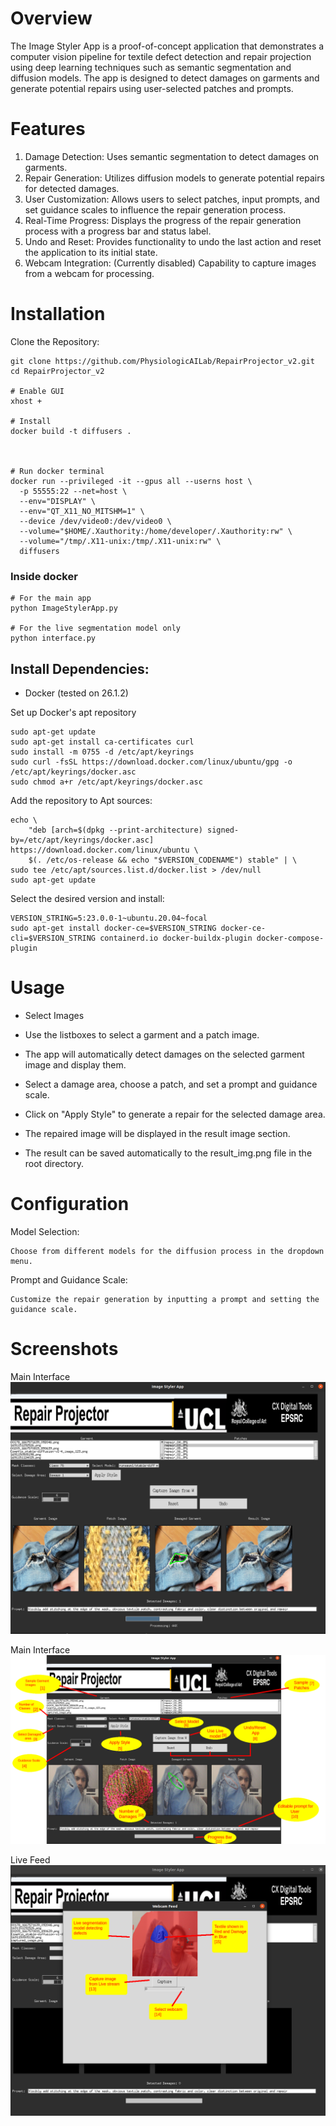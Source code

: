 # Overview
The Image Styler App is a proof-of-concept application that demonstrates a computer vision pipeline for textile defect detection and repair projection using deep learning techniques such as semantic segmentation and diffusion models. The app is designed to detect damages on garments and generate potential repairs using user-selected patches and prompts.

# Features
1. Damage Detection: Uses semantic segmentation to detect damages on garments.
2. Repair Generation: Utilizes diffusion models to generate potential repairs for detected damages.
3. User Customization: Allows users to select patches, input prompts, and set guidance scales to influence the repair generation process.
4. Real-Time Progress: Displays the progress of the repair generation process with a progress bar and status label.
5. Undo and Reset: Provides functionality to undo the last action and reset the application to its initial state.
6. Webcam Integration: (Currently disabled) Capability to capture images from a webcam for processing.

# Installation
Clone the Repository:

    git clone https://github.com/PhysiologicAILab/RepairProjector_v2.git
    cd RepairProjector_v2
    
    # Enable GUI 
    xhost +
    
    # Install 
    docker build -t diffusers .
    
    
    
    # Run docker terminal
    docker run --privileged -it --gpus all --userns host \
      -p 55555:22 --net=host \
      --env="DISPLAY" \
      --env="QT_X11_NO_MITSHM=1" \
      --device /dev/video0:/dev/video0 \
      --volume="$HOME/.Xauthority:/home/developer/.Xauthority:rw" \
      --volume="/tmp/.X11-unix:/tmp/.X11-unix:rw" \
      diffusers

### Inside docker
    # For the main app
    python ImageStylerApp.py

    # For the live segmentation model only 
    python interface.py
    

## Install Dependencies:

- Docker (tested on 26.1.2)

Set up Docker's apt repository

    sudo apt-get update
    sudo apt-get install ca-certificates curl
    sudo install -m 0755 -d /etc/apt/keyrings
    sudo curl -fsSL https://download.docker.com/linux/ubuntu/gpg -o /etc/apt/keyrings/docker.asc
    sudo chmod a+r /etc/apt/keyrings/docker.asc

Add the repository to Apt sources:

    echo \
        "deb [arch=$(dpkg --print-architecture) signed-by=/etc/apt/keyrings/docker.asc] https://download.docker.com/linux/ubuntu \
        $(. /etc/os-release && echo "$VERSION_CODENAME") stable" | \
    sudo tee /etc/apt/sources.list.d/docker.list > /dev/null
    sudo apt-get update

Select the desired version and install:

    VERSION_STRING=5:23.0.0-1~ubuntu.20.04~focal
    sudo apt-get install docker-ce=$VERSION_STRING docker-ce-cli=$VERSION_STRING containerd.io docker-buildx-plugin docker-compose-plugin




# Usage
- Select Images

- Use the listboxes to select a garment and a patch image.


- The app will automatically detect damages on the selected garment image and display them.


- Select a damage area, choose a patch, and set a prompt and guidance scale.

- Click on "Apply Style" to generate a repair for the selected damage area.



- The repaired image will be displayed in the result image section.
- The result can be saved automatically to the result_img.png file in the root directory.

# Configuration
Model Selection:

    Choose from different models for the diffusion process in the dropdown menu.
Prompt and Guidance Scale:

    Customize the repair generation by inputting a prompt and setting the guidance scale.

# Screenshots
Main Interface
![Main GUI](repairProjector.png?raw=true "Interface")


Main Interface
![Main GUI](web_live_fusion_annt.png?raw=true "Annotated")


Live Feed
![Main GUI](webcam_live_feed_annt.png?raw=true "Annotated")



